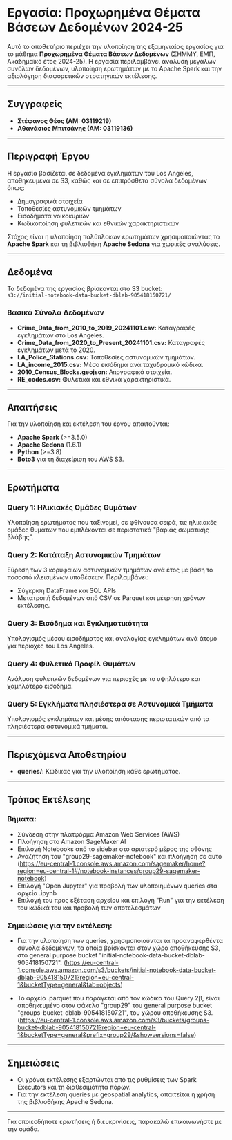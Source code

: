 # Εργασία: Προχωρημένα Θέματα Βάσεων Δεδομένων 2024-25

Αυτό το αποθετήριο περιέχει την υλοποίηση της εξαμηνιαίας εργασίας για το μάθημα **Προχωρημένα Θέματα Βάσεων Δεδομένων** (ΣΗΜΜΥ, ΕΜΠ, Ακαδημαϊκό έτος 2024-25). Η εργασία περιλαμβάνει ανάλυση μεγάλων συνόλων δεδομένων, υλοποίηση ερωτημάτων με το Apache Spark και την αξιολόγηση διαφορετικών στρατηγικών εκτέλεσης.

---

## **Συγγραφείς**

- **Στέφανος Θέος (ΑΜ: 03119219)**
- **Αθανάσιος Μπιτσάνης (ΑΜ: 03119136)**

---

## **Περιγραφή Έργου**

Η εργασία βασίζεται σε δεδομένα εγκλημάτων του Los Angeles, αποθηκευμένα σε S3, καθώς και σε επιπρόσθετα σύνολα δεδομένων όπως:
- Δημογραφικά στοιχεία 
- Τοποθεσίες αστυνομικών τμημάτων
- Εισοδήματα νοικοκυριών 
- Κωδικοποίηση φυλετικών και εθνικών χαρακτηριστικών 

Στόχος είναι η υλοποίηση πολύπλοκων ερωτημάτων χρησιμοποιώντας το **Apache Spark** και τη βιβλιοθήκη **Apache Sedona** για χωρικές αναλύσεις.

---

## **Δεδομένα**

Τα δεδομένα της εργασίας βρίσκονται στο S3 bucket:  
`s3://initial-notebook-data-bucket-dblab-905418150721/`

### **Βασικά Σύνολα Δεδομένων**
- **Crime_Data_from_2010_to_2019_20241101.csv:** Καταγραφές εγκλημάτων στο Los Angeles.
- **Crime_Data_from_2020_to_Present_20241101.csv:** Καταγραφές εγκλημάτων μετά το 2020.
- **LA_Police_Stations.csv:** Τοποθεσίες αστυνομικών τμημάτων.
- **LA_income_2015.csv:** Μέσο εισόδημα ανά ταχυδρομικό κώδικα.
- **2010_Census_Blocks.geojson:** Απογραφικά στοιχεία.
- **RE_codes.csv:** Φυλετικά και εθνικά χαρακτηριστικά.


---

## **Απαιτήσεις**

Για την υλοποίηση και εκτέλεση του έργου απαιτούνται:
- **Apache Spark** (>=3.5.0)
- **Apache Sedona** (1.6.1)
- **Python** (>=3.8)
- **Boto3** για τη διαχείριση του AWS S3.

---

## **Ερωτήματα**

### Query 1: Ηλικιακές Ομάδες Θυμάτων
Υλοποίηση ερωτήματος που ταξινομεί, σε φθίνουσα σειρά, τις ηλικιακές ομάδες θυμάτων που εμπλέκονται σε περιστατικά "βαριάς σωματικής βλάβης".

### Query 2: Κατάταξη Αστυνομικών Τμημάτων
Εύρεση των 3 κορυφαίων αστυνομικών τμημάτων ανά έτος με βάση το ποσοστό κλεισμένων υποθέσεων. Περιλαμβάνει:
- Σύγκριση DataFrame και SQL APIs
- Μετατροπή δεδομένων από CSV σε Parquet και μέτρηση χρόνων εκτέλεσης.

### Query 3: Εισόδημα και Εγκληματικότητα
Υπολογισμός μέσου εισοδήματος και αναλογίας εγκλημάτων ανά άτομο για περιοχές του Los Angeles.

### Query 4: Φυλετικό Προφίλ Θυμάτων
Ανάλυση φυλετικών δεδομένων για περιοχές με το υψηλότερο και χαμηλότερο εισόδημα.

### Query 5: Εγκλήματα πλησιέστερα σε Αστυνομικά Τμήματα
Υπολογισμός εγκλημάτων και μέσης απόστασης περιστατικών από τα πλησιέστερα αστυνομικά τμήματα.

---

## **Περιεχόμενα Αποθετηρίου**

- **queries/**: Κώδικας για την υλοποίηση κάθε ερωτήματος.

---

## **Τρόπος Εκτέλεσης**

### Βήματα:
- Σύνδεση στην πλατφόρμα Amazon Web Services (AWS)
- Πλοήγηση στο Amazon SageMaker AI 
- Επιλογή Notebooks από το sidebar στο αριστερό μέρος της οθόνης
- Αναζήτηση του "group29-sagemaker-notebook" και πλοήγηση σε αυτό (https://eu-central-1.console.aws.amazon.com/sagemaker/home?region=eu-central-1#/notebook-instances/group29-sagemaker-notebook)
- Επιλογή "Open Jupyter" για προβολή των υλοποιημένων queries στα αρχεία .ipynb
- Επιλογή του προς εξέταση αρχείου και επιλογή "Run" για την εκτέλεση του κώδικά του και προβολή των αποτελεσμάτων

### Σημειώσεις για την εκτέλεση:

- Για την υλοποίηση των queries, χρησιμοποιούνται τα προαναφερθέντα σύνολα δεδομένων, τα οποία βρίσκονται στον χώρο αποθήκευσης S3, στο general purpose bucket "initial-notebook-data-bucket-dblab-905418150721".
(https://eu-central-1.console.aws.amazon.com/s3/buckets/initial-notebook-data-bucket-dblab-905418150721?region=eu-central-1&bucketType=general&tab=objects)

- Το αρχείο .parquet που παράγεται από τον κώδικα του Query 2β, είναι αποθηκευμένο στον φάκελο "group29" του general purpose bucket "groups-bucket-dblab-905418150721", του χώρου αποθήκευσης S3.
(https://eu-central-1.console.aws.amazon.com/s3/buckets/groups-bucket-dblab-905418150721?region=eu-central-1&bucketType=general&prefix=group29/&showversions=false)

---

## **Σημειώσεις**

- Οι χρόνοι εκτέλεσης εξαρτώνται από τις ρυθμίσεις των Spark Executors και τη διαθεσιμότητα πόρων.
- Για την εκτέλεση queries με geospatial analytics, απαιτείται η χρήση της βιβλιοθήκης Apache Sedona.

---

Για οποιεσδήποτε ερωτήσεις ή διευκρινίσεις, παρακαλώ επικοινωνήστε με την ομάδα.
